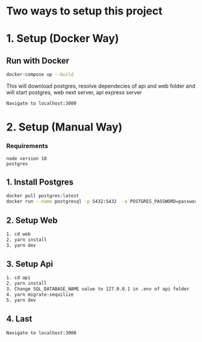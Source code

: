 # Two ways to setup this project

# 1. Setup (Docker Way)

## Run with Docker

```bash
docker-compose up --build
```
This will download postgres, resolve dependecies of api and web folder and will start postgres, web next server, api express server
```
Navigate to localhost:3000
```

# 2. Setup (Manual Way)

### Requirements
```
node version 18
postgres
```


## 1. Install Postgres

```bash
docker pull postgres:latest
docker run --name postgresql -p 5432:5432  -e POSTGRES_PASSWORD=password -d postgres
```

## 2. Setup Web

```bash
1. cd web
2. yarn install
3. yarn dev
```

## 3. Setup Api

```bash
1. cd api
2. yarn install
3. Change SQL_DATABASE_NAME value to 127.0.0.1 in .env of api folder
4. yarn migrate-sequilize
5. yarn dev
```

## 4. Last
```
Navigate to localhost:3000
```


